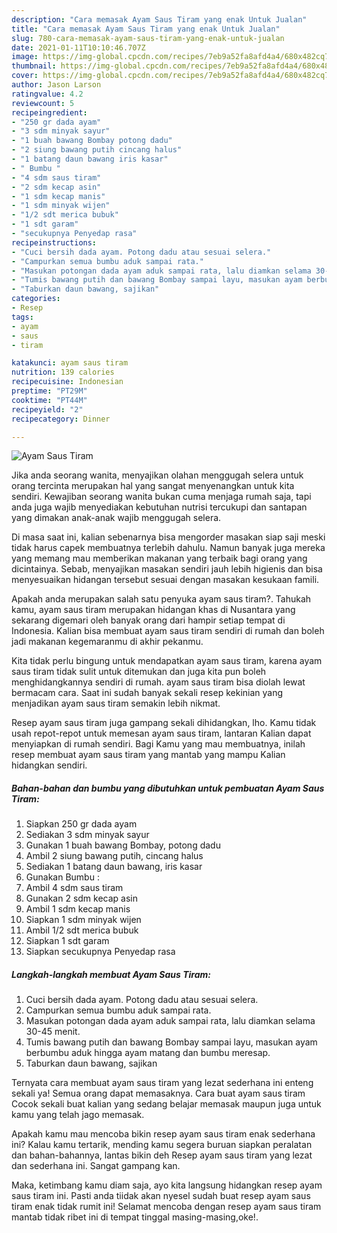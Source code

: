 ```yaml
---
description: "Cara memasak Ayam Saus Tiram yang enak Untuk Jualan"
title: "Cara memasak Ayam Saus Tiram yang enak Untuk Jualan"
slug: 780-cara-memasak-ayam-saus-tiram-yang-enak-untuk-jualan
date: 2021-01-11T10:10:46.707Z
image: https://img-global.cpcdn.com/recipes/7eb9a52fa8afd4a4/680x482cq70/ayam-saus-tiram-foto-resep-utama.jpg
thumbnail: https://img-global.cpcdn.com/recipes/7eb9a52fa8afd4a4/680x482cq70/ayam-saus-tiram-foto-resep-utama.jpg
cover: https://img-global.cpcdn.com/recipes/7eb9a52fa8afd4a4/680x482cq70/ayam-saus-tiram-foto-resep-utama.jpg
author: Jason Larson
ratingvalue: 4.2
reviewcount: 5
recipeingredient:
- "250 gr dada ayam"
- "3 sdm minyak sayur"
- "1 buah bawang Bombay potong dadu"
- "2 siung bawang putih cincang halus"
- "1 batang daun bawang iris kasar"
- " Bumbu "
- "4 sdm saus tiram"
- "2 sdm kecap asin"
- "1 sdm kecap manis"
- "1 sdm minyak wijen"
- "1/2 sdt merica bubuk"
- "1 sdt garam"
- "secukupnya Penyedap rasa"
recipeinstructions:
- "Cuci bersih dada ayam. Potong dadu atau sesuai selera."
- "Campurkan semua bumbu aduk sampai rata."
- "Masukan potongan dada ayam aduk sampai rata, lalu diamkan selama 30-45 menit."
- "Tumis bawang putih dan bawang Bombay sampai layu, masukan ayam berbumbu aduk hingga ayam matang dan bumbu meresap."
- "Taburkan daun bawang, sajikan"
categories:
- Resep
tags:
- ayam
- saus
- tiram

katakunci: ayam saus tiram 
nutrition: 139 calories
recipecuisine: Indonesian
preptime: "PT29M"
cooktime: "PT44M"
recipeyield: "2"
recipecategory: Dinner

---
```



![Ayam Saus Tiram](https://img-global.cpcdn.com/recipes/7eb9a52fa8afd4a4/680x482cq70/ayam-saus-tiram-foto-resep-utama.jpg)

Jika anda seorang wanita, menyajikan olahan menggugah selera untuk orang tercinta merupakan hal yang sangat menyenangkan untuk kita sendiri. Kewajiban seorang  wanita bukan cuma menjaga rumah saja, tapi anda juga wajib menyediakan kebutuhan nutrisi tercukupi dan santapan yang dimakan anak-anak wajib menggugah selera.

Di masa  saat ini, kalian sebenarnya bisa mengorder masakan siap saji meski tidak harus capek membuatnya terlebih dahulu. Namun banyak juga mereka yang memang mau memberikan makanan yang terbaik bagi orang yang dicintainya. Sebab, menyajikan masakan sendiri jauh lebih higienis dan bisa menyesuaikan hidangan tersebut sesuai dengan masakan kesukaan famili. 



Apakah anda merupakan salah satu penyuka ayam saus tiram?. Tahukah kamu, ayam saus tiram merupakan hidangan khas di Nusantara yang sekarang digemari oleh banyak orang dari hampir setiap tempat di Indonesia. Kalian bisa membuat ayam saus tiram sendiri di rumah dan boleh jadi makanan kegemaranmu di akhir pekanmu.

Kita tidak perlu bingung untuk mendapatkan ayam saus tiram, karena ayam saus tiram tidak sulit untuk ditemukan dan juga kita pun boleh menghidangkannya sendiri di rumah. ayam saus tiram bisa diolah lewat bermacam cara. Saat ini sudah banyak sekali resep kekinian yang menjadikan ayam saus tiram semakin lebih nikmat.

Resep ayam saus tiram juga gampang sekali dihidangkan, lho. Kamu tidak usah repot-repot untuk memesan ayam saus tiram, lantaran Kalian dapat menyiapkan di rumah sendiri. Bagi Kamu yang mau membuatnya, inilah resep membuat ayam saus tiram yang mantab yang mampu Kalian hidangkan sendiri.

<!--inarticleads1-->

##### Bahan-bahan dan bumbu yang dibutuhkan untuk pembuatan Ayam Saus Tiram:

1. Siapkan 250 gr dada ayam
1. Sediakan 3 sdm minyak sayur
1. Gunakan 1 buah bawang Bombay, potong dadu
1. Ambil 2 siung bawang putih, cincang halus
1. Sediakan 1 batang daun bawang, iris kasar
1. Gunakan  Bumbu :
1. Ambil 4 sdm saus tiram
1. Gunakan 2 sdm kecap asin
1. Ambil 1 sdm kecap manis
1. Siapkan 1 sdm minyak wijen
1. Ambil 1/2 sdt merica bubuk
1. Siapkan 1 sdt garam
1. Siapkan secukupnya Penyedap rasa




<!--inarticleads2-->

##### Langkah-langkah membuat Ayam Saus Tiram:

1. Cuci bersih dada ayam. Potong dadu atau sesuai selera.
1. Campurkan semua bumbu aduk sampai rata.
1. Masukan potongan dada ayam aduk sampai rata, lalu diamkan selama 30-45 menit.
1. Tumis bawang putih dan bawang Bombay sampai layu, masukan ayam berbumbu aduk hingga ayam matang dan bumbu meresap.
1. Taburkan daun bawang, sajikan




Ternyata cara membuat ayam saus tiram yang lezat sederhana ini enteng sekali ya! Semua orang dapat memasaknya. Cara buat ayam saus tiram Cocok sekali buat kalian yang sedang belajar memasak maupun juga untuk kamu yang telah jago memasak.

Apakah kamu mau mencoba bikin resep ayam saus tiram enak sederhana ini? Kalau kamu tertarik, mending kamu segera buruan siapkan peralatan dan bahan-bahannya, lantas bikin deh Resep ayam saus tiram yang lezat dan sederhana ini. Sangat gampang kan. 

Maka, ketimbang kamu diam saja, ayo kita langsung hidangkan resep ayam saus tiram ini. Pasti anda tiidak akan nyesel sudah buat resep ayam saus tiram enak tidak rumit ini! Selamat mencoba dengan resep ayam saus tiram mantab tidak ribet ini di tempat tinggal masing-masing,oke!.

